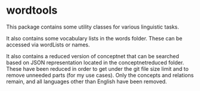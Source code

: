 # wordtools
This package contains some utility classes for various linguistic tasks.

It also contains some vocabulary lists in the words folder. These can be accessed via wordLists or names.

It also contains a reduced version of conceptnet that can be searched based on JSON representation located in the
conceptnetreduced folder. These have been reduced in order to get under the git file size limit and to remove unneeded
parts (for my use cases). Only the concepts and relations remain, and all languages other than English have been
removed.